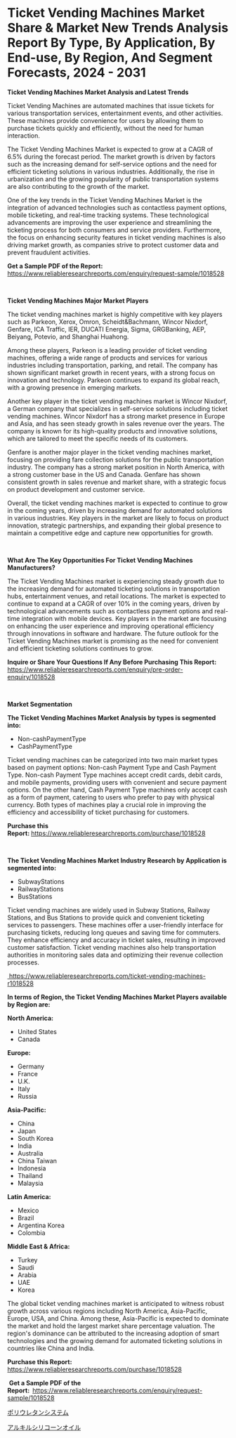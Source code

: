 <p><h1>Ticket Vending Machines Market Share & Market New Trends Analysis Report By Type, By Application, By End-use, By Region, And Segment Forecasts, 2024 - 2031</h1></p><p><strong>Ticket Vending Machines Market Analysis and Latest Trends</strong></p>
<p><p>Ticket Vending Machines are automated machines that issue tickets for various transportation services, entertainment events, and other activities. These machines provide convenience for users by allowing them to purchase tickets quickly and efficiently, without the need for human interaction.</p><p>The Ticket Vending Machines Market is expected to grow at a CAGR of 6.5% during the forecast period. The market growth is driven by factors such as the increasing demand for self-service options and the need for efficient ticketing solutions in various industries. Additionally, the rise in urbanization and the growing popularity of public transportation systems are also contributing to the growth of the market.</p><p>One of the key trends in the Ticket Vending Machines Market is the integration of advanced technologies such as contactless payment options, mobile ticketing, and real-time tracking systems. These technological advancements are improving the user experience and streamlining the ticketing process for both consumers and service providers. Furthermore, the focus on enhancing security features in ticket vending machines is also driving market growth, as companies strive to protect customer data and prevent fraudulent activities.</p></p>
<p><strong>Get a Sample PDF of the Report:&nbsp;</strong> <a href="https://www.reliableresearchreports.com/enquiry/request-sample/1018528">https://www.reliableresearchreports.com/enquiry/request-sample/1018528</a></p>
<p>&nbsp;</p>
<p><strong>Ticket Vending Machines Major Market Players</strong></p>
<p><p>The ticket vending machines market is highly competitive with key players such as Parkeon, Xerox, Omron, Scheidt&Bachmann, Wincor Nixdorf, Genfare, ICA Traffic, IER, DUCATI Energia, Sigma, GRGBanking, AEP, Beiyang, Potevio, and Shanghai Huahong.</p><p>Among these players, Parkeon is a leading provider of ticket vending machines, offering a wide range of products and services for various industries including transportation, parking, and retail. The company has shown significant market growth in recent years, with a strong focus on innovation and technology. Parkeon continues to expand its global reach, with a growing presence in emerging markets.</p><p>Another key player in the ticket vending machines market is Wincor Nixdorf, a German company that specializes in self-service solutions including ticket vending machines. Wincor Nixdorf has a strong market presence in Europe and Asia, and has seen steady growth in sales revenue over the years. The company is known for its high-quality products and innovative solutions, which are tailored to meet the specific needs of its customers.</p><p>Genfare is another major player in the ticket vending machines market, focusing on providing fare collection solutions for the public transportation industry. The company has a strong market position in North America, with a strong customer base in the US and Canada. Genfare has shown consistent growth in sales revenue and market share, with a strategic focus on product development and customer service.</p><p>Overall, the ticket vending machines market is expected to continue to grow in the coming years, driven by increasing demand for automated solutions in various industries. Key players in the market are likely to focus on product innovation, strategic partnerships, and expanding their global presence to maintain a competitive edge and capture new opportunities for growth.</p></p>
<p>&nbsp;</p>
<p><strong>What Are The Key Opportunities For Ticket Vending Machines Manufacturers?</strong></p>
<p><p>The Ticket Vending Machines market is experiencing steady growth due to the increasing demand for automated ticketing solutions in transportation hubs, entertainment venues, and retail locations. The market is expected to continue to expand at a CAGR of over 10% in the coming years, driven by technological advancements such as contactless payment options and real-time integration with mobile devices. Key players in the market are focusing on enhancing the user experience and improving operational efficiency through innovations in software and hardware. The future outlook for the Ticket Vending Machines market is promising as the need for convenient and efficient ticketing solutions continues to grow.</p></p>
<p><strong>Inquire or Share Your Questions If Any Before Purchasing This Report:</strong> <a href="https://www.reliableresearchreports.com/enquiry/pre-order-enquiry/1018528">https://www.reliableresearchreports.com/enquiry/pre-order-enquiry/1018528</a></p>
<p>&nbsp;</p>
<p><strong>Market Segmentation</strong></p>
<p><strong>The Ticket Vending Machines Market Analysis by types is segmented into:</strong></p>
<p><ul><li>Non-cashPaymentType</li><li>CashPaymentType</li></ul></p>
<p><p>Ticket vending machines can be categorized into two main market types based on payment options: Non-cash Payment Type and Cash Payment Type. Non-cash Payment Type machines accept credit cards, debit cards, and mobile payments, providing users with convenient and secure payment options. On the other hand, Cash Payment Type machines only accept cash as a form of payment, catering to users who prefer to pay with physical currency. Both types of machines play a crucial role in improving the efficiency and accessibility of ticket purchasing for customers.</p></p>
<p><strong>Purchase this Report:&nbsp;</strong><a href="https://www.reliableresearchreports.com/purchase/1018528">https://www.reliableresearchreports.com/purchase/1018528</a></p>
<p>&nbsp;</p>
<p><strong>The Ticket Vending Machines Market Industry Research by Application is segmented into:</strong></p>
<p><ul><li>SubwayStations</li><li>RailwayStations</li><li>BusStations</li></ul></p>
<p><p>Ticket vending machines are widely used in Subway Stations, Railway Stations, and Bus Stations to provide quick and convenient ticketing services to passengers. These machines offer a user-friendly interface for purchasing tickets, reducing long queues and saving time for commuters. They enhance efficiency and accuracy in ticket sales, resulting in improved customer satisfaction. Ticket vending machines also help transportation authorities in monitoring sales data and optimizing their revenue collection processes.</p></p>
<p><a href="https://www.reliableresearchreports.com/ticket-vending-machines-r1018528">&nbsp;https://www.reliableresearchreports.com/ticket-vending-machines-r1018528</a></p>
<p><strong>In terms of Region, the Ticket Vending Machines Market Players available by Region are:</strong></p>
<p>
    <p> <strong> North America: </strong>
        <ul>
            <li>United States</li>
            <li>Canada</li>
        </ul>
        </p> 
    <p> <strong> Europe: </strong>
        <ul>
            <li>Germany</li>
            <li>France</li>
            <li>U.K.</li>
            <li>Italy</li>
            <li>Russia</li>
        </ul>
        </p> 
    <p> <strong> Asia-Pacific: </strong>
        <ul>
            <li>China</li>
            <li>Japan</li>
            <li>South Korea</li>
            <li>India</li>
            <li>Australia</li>
            <li>China Taiwan</li>
            <li>Indonesia</li>
            <li>Thailand</li>
            <li>Malaysia</li>
        </ul>
        </p> 
    <p> <strong> Latin America: </strong>
        <ul>
            <li>Mexico</li>
            <li>Brazil</li>
            <li>Argentina Korea</li>
            <li>Colombia</li>
        </ul>
        </p> 
    <p> <strong> Middle East & Africa: </strong>
        <ul>
            <li>Turkey</li>
            <li>Saudi</li>
            <li>Arabia</li>
            <li>UAE</li>
            <li>Korea</li>
        </ul>
    </p>
    </p>
<p><p>The global ticket vending machines market is anticipated to witness robust growth across various regions including North America, Asia-Pacific, Europe, USA, and China. Among these, Asia-Pacific is expected to dominate the market and hold the largest market share percentage valuation. The region's dominance can be attributed to the increasing adoption of smart technologies and the growing demand for automated ticketing solutions in countries like China and India.</p></p>
<p><strong>Purchase this Report: </strong><a href="https://www.reliableresearchreports.com/purchase/1018528">https://www.reliableresearchreports.com/purchase/1018528</a></p>
<p>&nbsp;<strong>Get a Sample PDF of the Report:&nbsp;&nbsp;</strong><a href="https://www.reliableresearchreports.com/enquiry/request-sample/1018528">https://www.reliableresearchreports.com/enquiry/request-sample/1018528</a></p>
<p><strong></strong></p>
<p><p><a href="https://github.com/SantosDicki04/Market-Research-Report-List-2/blob/main/8694435159524.md">ポリウレタンシステム</a></p><p><a href="https://github.com/moulafa/Market-Research-Report-List-2/blob/main/6024472159523.md">アルキルシリコーンオイル</a></p></p>